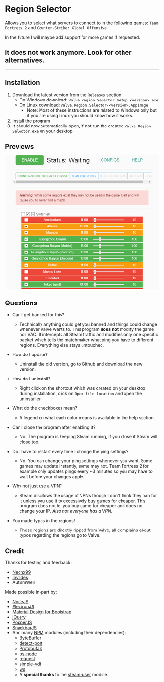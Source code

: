 # Region Selector

Allows you to select what servers to connect to in the following games: `Team Fortress 2` and `Counter-Strike: Global Offensive`

In the future I will maybe add support for more games if requested.

## It does not work anymore. Look for other alternatives.

---

## Installation

1. Download the latest version from the `Releases` section
   - On Windows download: `Valve.Region.Selector.Setup.<version>.exe`
   - On Linux download: `Valve.Region.Selector-<version>.AppImage`
     - Note: Most of these instructions are related to Windows only but if you are using Linux you should know how it works.
2. Install the program
3. It should now automatically open, if not run the created `Valve Region Selector.exe` on your desktop

## Previews

![Preview](./assets/preview.png)

## Questions

- Can I get banned for this?
  - Technically anything could get you banned and things could change whenever Valve wants to. This program **does not** modify the game nor VAC. It intercepts all Steam traffic and modifies only one specific packet which tells the matchmaker what ping you have to different regions. Everything else stays untouched.

- How do I update?
  - Uninstall the old version, go to Github and download the new version.

- How do I uninstall?
  - Right click on the shortcut which was created on your desktop during installation, click on `Open file location` and open the uninstaller.

- What do the checkboxes mean?
  - A legend on what each color means is available in the help section.

- Can I close the program after enabling it?
  - No. The program is keeping Steam running, if you close it Steam will close too.

- Do I have to restart every time I change the ping settings?
  - No. You can change your ping settings whenever you want. Some games may update instantly, some may not. Team Fortress 2 for example only updates pings every ~3 minutes so you may have to wait before your changes apply.

- Why not just use a VPN?
  - Steam disallows the usage of VPNs though I don't think they ban for it unless you use it to excessively buy games for cheaper. This program does not let you buy game for cheaper and does not change your IP. *Also not everyone has a VPN.*

- You made typos in the regions!
  - These regions are directly ripped from Valve, all complains about typos regarding the regions go to Valve.

## Credit

Thanks for testing and feedback:
- [Neonx99](https://github.com/Neonx99)
- [Invades](https://github.com/Invades)
- AutismWell

Made possible in-part by:
- [NodeJS](https://nodejs.org/)
- [ElectronJS](https://electronjs.org/)
- [Material Design for Bootstrap](https://fezvrasta.github.io/bootstrap-material-design/)
- [jQuery](https://jquery.com/)
- [PopperJS](https://popper.js.org/)
- [SnackbarJS](https://fezvrasta.github.io/snackbarjs/)
- And many [NPM](https://npmjs.com/) modules (including their dependencies):
  - [ByteBuffer](https://npmjs.com/package/bytebuffer)
  - [detect-port](https://npmjs.com/package/detect-port)
  - [ProtobufJS](https://npmjs.com/package/protobufjs)
  - [ps-node](https://npmjs.com/package/ps-node)
  - [request](https://npmjs.com/package/request)
  - [simple-vdf](https://npmjs.com/package/simple-vdf)
  - [ws](https://npmjs.com/package/ws)
  - A **special thanks** to the [steam-user](https://npmjs.com/package/steam-user) module.
